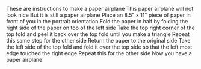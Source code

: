 These are instructions to make a paper airplane
This paper airplane will not look nice
But it is still a paper airplane
Place an 8.5" x 11" piece of paper in front of you in the portrait orientation
Fold the paper in half by folding the right side of the paper on top of the left side
Take the top right corner of the top fold and peel it back over the top fold until you make a triangle
Repeat this same step for the other side
Return the paper to the original side
Take the left side of the top fold and fold it over the top side so that the left most edge touched the right edge
Repeat this for the other side
Now you have a paper airplane
